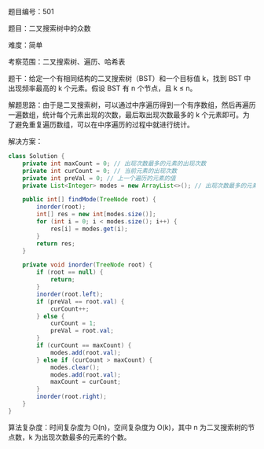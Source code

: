 题目编号：501

题目：二叉搜索树中的众数

难度：简单

考察范围：二叉搜索树、遍历、哈希表

题干：给定一个有相同结构的二叉搜索树（BST）和一个目标值 k，找到 BST 中出现频率最高的 k 个元素。假设 BST 有 n 个节点，且 k ≤ n。

解题思路：由于是二叉搜索树，可以通过中序遍历得到一个有序数组，然后再遍历一遍数组，统计每个元素出现的次数，最后取出现次数最多的 k 个元素即可。为了避免重复遍历数组，可以在中序遍历的过程中就进行统计。

解决方案：

```java
class Solution {
    private int maxCount = 0; // 出现次数最多的元素的出现次数
    private int curCount = 0; // 当前元素的出现次数
    private int preVal = 0; // 上一个遍历的元素的值
    private List<Integer> modes = new ArrayList<>(); // 出现次数最多的元素的列表

    public int[] findMode(TreeNode root) {
        inorder(root);
        int[] res = new int[modes.size()];
        for (int i = 0; i < modes.size(); i++) {
            res[i] = modes.get(i);
        }
        return res;
    }

    private void inorder(TreeNode root) {
        if (root == null) {
            return;
        }
        inorder(root.left);
        if (preVal == root.val) {
            curCount++;
        } else {
            curCount = 1;
            preVal = root.val;
        }
        if (curCount == maxCount) {
            modes.add(root.val);
        } else if (curCount > maxCount) {
            modes.clear();
            modes.add(root.val);
            maxCount = curCount;
        }
        inorder(root.right);
    }
}
```

算法复杂度：时间复杂度为 O(n)，空间复杂度为 O(k)，其中 n 为二叉搜索树的节点数，k 为出现次数最多的元素的个数。